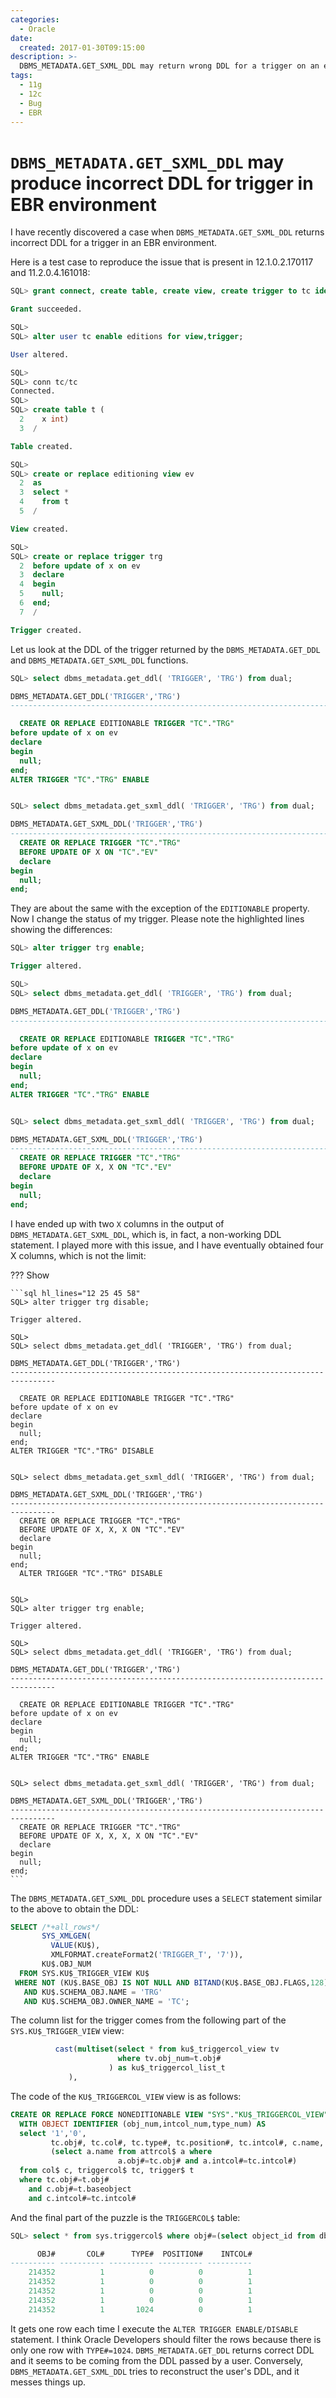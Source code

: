 ```yaml
---
categories:
  - Oracle
date:
  created: 2017-01-30T09:15:00
description: >-
  DBMS_METADATA.GET_SXML_DDL may return wrong DDL for a trigger on an editioning view, as opposed to DBMS_METADATA.GET_DDL that returns the correct one.
tags:
  - 11g
  - 12c
  - Bug
  - EBR
---
```


# `DBMS_METADATA.GET_SXML_DDL` may produce incorrect DDL for trigger in EBR environment

I have recently discovered a case when `DBMS_METADATA.GET_SXML_DDL` returns incorrect DDL for a trigger in an EBR environment.

<!-- more -->

Here is a test case to reproduce the issue that is present in 12.1.0.2.170117 and 11.2.0.4.161018:

```sql
SQL> grant connect, create table, create view, create trigger to tc identified by tc;

Grant succeeded.

SQL>
SQL> alter user tc enable editions for view,trigger;

User altered.

SQL>
SQL> conn tc/tc
Connected.
SQL>
SQL> create table t (
  2    x int)
  3  /

Table created.

SQL>
SQL> create or replace editioning view ev
  2  as
  3  select *
  4    from t
  5  /

View created.

SQL>
SQL> create or replace trigger trg
  2  before update of x on ev
  3  declare
  4  begin
  5    null;
  6  end;
  7  /

Trigger created.
```

Let us look at the DDL of the trigger returned by the `DBMS_METADATA.GET_DDL` and `DBMS_METADATA.GET_SXML_DDL` functions.

```sql
SQL> select dbms_metadata.get_ddl( 'TRIGGER', 'TRG') from dual;

DBMS_METADATA.GET_DDL('TRIGGER','TRG')
--------------------------------------------------------------------------------

  CREATE OR REPLACE EDITIONABLE TRIGGER "TC"."TRG"
before update of x on ev
declare
begin
  null;
end;
ALTER TRIGGER "TC"."TRG" ENABLE


SQL> select dbms_metadata.get_sxml_ddl( 'TRIGGER', 'TRG') from dual;

DBMS_METADATA.GET_SXML_DDL('TRIGGER','TRG')
--------------------------------------------------------------------------------
  CREATE OR REPLACE TRIGGER "TC"."TRG"
  BEFORE UPDATE OF X ON "TC"."EV"
  declare
begin
  null;
end;
```

They are about the same with the exception of the `EDITIONABLE` property.
Now I change the status of my trigger.
Please note the highlighted lines showing the differences:

```sql hl_lines="12 25"
SQL> alter trigger trg enable;

Trigger altered.

SQL>
SQL> select dbms_metadata.get_ddl( 'TRIGGER', 'TRG') from dual;

DBMS_METADATA.GET_DDL('TRIGGER','TRG')
--------------------------------------------------------------------------------

  CREATE OR REPLACE EDITIONABLE TRIGGER "TC"."TRG"
before update of x on ev
declare
begin
  null;
end;
ALTER TRIGGER "TC"."TRG" ENABLE


SQL> select dbms_metadata.get_sxml_ddl( 'TRIGGER', 'TRG') from dual;

DBMS_METADATA.GET_SXML_DDL('TRIGGER','TRG')
--------------------------------------------------------------------------------
  CREATE OR REPLACE TRIGGER "TC"."TRG"
  BEFORE UPDATE OF X, X ON "TC"."EV"
  declare
begin
  null;
end;
```

I have ended up with two `X` columns in the output of `DBMS_METADATA.GET_SXML_DDL`, which is, in fact, a non-working DDL statement.
I played more with this issue, and I have eventually obtained four X columns, which is not the limit:

??? Show

    ```sql hl_lines="12 25 45 58"
    SQL> alter trigger trg disable;

    Trigger altered.

    SQL>
    SQL> select dbms_metadata.get_ddl( 'TRIGGER', 'TRG') from dual;

    DBMS_METADATA.GET_DDL('TRIGGER','TRG')
    --------------------------------------------------------------------------------

      CREATE OR REPLACE EDITIONABLE TRIGGER "TC"."TRG"
    before update of x on ev
    declare
    begin
      null;
    end;
    ALTER TRIGGER "TC"."TRG" DISABLE


    SQL> select dbms_metadata.get_sxml_ddl( 'TRIGGER', 'TRG') from dual;

    DBMS_METADATA.GET_SXML_DDL('TRIGGER','TRG')
    --------------------------------------------------------------------------------
      CREATE OR REPLACE TRIGGER "TC"."TRG"
      BEFORE UPDATE OF X, X, X ON "TC"."EV"
      declare
    begin
      null;
    end;
      ALTER TRIGGER "TC"."TRG" DISABLE


    SQL>
    SQL> alter trigger trg enable;

    Trigger altered.

    SQL>
    SQL> select dbms_metadata.get_ddl( 'TRIGGER', 'TRG') from dual;

    DBMS_METADATA.GET_DDL('TRIGGER','TRG')
    --------------------------------------------------------------------------------

      CREATE OR REPLACE EDITIONABLE TRIGGER "TC"."TRG"
    before update of x on ev
    declare
    begin
      null;
    end;
    ALTER TRIGGER "TC"."TRG" ENABLE


    SQL> select dbms_metadata.get_sxml_ddl( 'TRIGGER', 'TRG') from dual;

    DBMS_METADATA.GET_SXML_DDL('TRIGGER','TRG')
    --------------------------------------------------------------------------------
      CREATE OR REPLACE TRIGGER "TC"."TRG"
      BEFORE UPDATE OF X, X, X, X ON "TC"."EV"
      declare
    begin
      null;
    end;
    ```

The `DBMS_METADATA.GET_SXML_DDL` procedure uses a `SELECT` statement similar to the above to obtain the DDL:

```sql
SELECT /*+all_rows*/
       SYS_XMLGEN(
         VALUE(KU$),
         XMLFORMAT.createFormat2('TRIGGER_T', '7')),
       KU$.OBJ_NUM
  FROM SYS.KU$_TRIGGER_VIEW KU$
 WHERE NOT (KU$.BASE_OBJ IS NOT NULL AND BITAND(KU$.BASE_OBJ.FLAGS,128)!=0)
   AND KU$.SCHEMA_OBJ.NAME = 'TRG'
   AND KU$.SCHEMA_OBJ.OWNER_NAME = 'TC';
```

The column list for the trigger comes from the following part of the `SYS.KU$_TRIGGER_VIEW` view:

```sql
          cast(multiset(select * from ku$_triggercol_view tv
                        where tv.obj_num=t.obj#
                      ) as ku$_triggercol_list_t
             ),
```

The code of the `KU$_TRIGGERCOL_VIEW` view is as follows:

```sql
CREATE OR REPLACE FORCE NONEDITIONABLE VIEW "SYS"."KU$_TRIGGERCOL_VIEW" OF "SYS"."KU$_TRIGGERCOL_T"
  WITH OBJECT IDENTIFIER (obj_num,intcol_num,type_num) AS
  select '1','0',
         tc.obj#, tc.col#, tc.type#, tc.position#, tc.intcol#, c.name,
         (select a.name from attrcol$ a where
                        a.obj#=tc.obj# and a.intcol#=tc.intcol#)
  from col$ c, triggercol$ tc, trigger$ t
  where tc.obj#=t.obj#
    and c.obj#=t.baseobject
    and c.intcol#=tc.intcol#
```

And the final part of the puzzle is the `TRIGGERCOL$` table:

```sql hl_lines="9"
SQL> select * from sys.triggercol$ where obj#=(select object_id from dba_objects where owner='TC' and object_name='TRG');

      OBJ#       COL#      TYPE#  POSITION#    INTCOL#
---------- ---------- ---------- ---------- ----------
    214352          1          0          0          1
    214352          1          0          0          1
    214352          1          0          0          1
    214352          1          0          0          1
    214352          1       1024          0          1
```

It gets one row each time I execute the `ALTER TRIGGER ENABLE/DISABLE` statement.
I think Oracle Developers should filter the rows because there is only one row with `TYPE#=1024`.
`DBMS_METADATA.GET_DDL` returns correct DDL and it seems to be coming from the DDL passed by a user.
Conversely, `DBMS_METADATA.GET_SXML_DDL` tries to reconstruct the user's DDL, and it messes things up.
